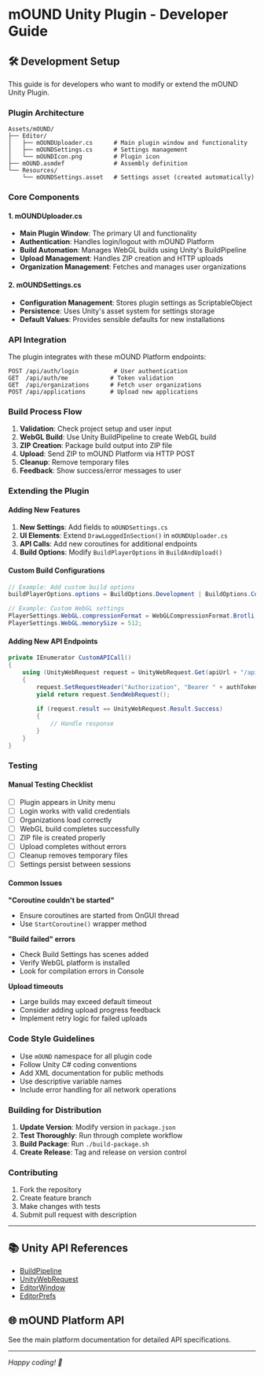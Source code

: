 # mOUND Unity Plugin - Developer Guide

## 🛠️ Development Setup

This guide is for developers who want to modify or extend the mOUND Unity Plugin.

### Plugin Architecture

```
Assets/mOUND/
├── Editor/
│   ├── mOUNDUploader.cs      # Main plugin window and functionality
│   ├── mOUNDSettings.cs      # Settings management
│   └── mOUNDIcon.png         # Plugin icon
├── mOUND.asmdef              # Assembly definition
└── Resources/
    └── mOUNDSettings.asset   # Settings asset (created automatically)
```

### Core Components

#### 1. mOUNDUploader.cs
- **Main Plugin Window**: The primary UI and functionality
- **Authentication**: Handles login/logout with mOUND Platform
- **Build Automation**: Manages WebGL builds using Unity's BuildPipeline
- **Upload Management**: Handles ZIP creation and HTTP uploads
- **Organization Management**: Fetches and manages user organizations

#### 2. mOUNDSettings.cs
- **Configuration Management**: Stores plugin settings as ScriptableObject
- **Persistence**: Uses Unity's asset system for settings storage
- **Default Values**: Provides sensible defaults for new installations

### API Integration

The plugin integrates with these mOUND Platform endpoints:

```
POST /api/auth/login          # User authentication
GET  /api/auth/me            # Token validation
GET  /api/organizations      # Fetch user organizations
POST /api/applications       # Upload new applications
```

### Build Process Flow

1. **Validation**: Check project setup and user input
2. **WebGL Build**: Use Unity BuildPipeline to create WebGL build
3. **ZIP Creation**: Package build output into ZIP file
4. **Upload**: Send ZIP to mOUND Platform via HTTP POST
5. **Cleanup**: Remove temporary files
6. **Feedback**: Show success/error messages to user

### Extending the Plugin

#### Adding New Features

1. **New Settings**: Add fields to `mOUNDSettings.cs`
2. **UI Elements**: Extend `DrawLoggedInSection()` in `mOUNDUploader.cs`
3. **API Calls**: Add new coroutines for additional endpoints
4. **Build Options**: Modify `BuildPlayerOptions` in `BuildAndUpload()`

#### Custom Build Configurations

```csharp
// Example: Add custom build options
buildPlayerOptions.options = BuildOptions.Development | BuildOptions.ConnectWithProfiler;

// Example: Custom WebGL settings
PlayerSettings.WebGL.compressionFormat = WebGLCompressionFormat.Brotli;
PlayerSettings.WebGL.memorySize = 512;
```

#### Adding New API Endpoints

```csharp
private IEnumerator CustomAPICall()
{
    using (UnityWebRequest request = UnityWebRequest.Get(apiUrl + "/api/custom"))
    {
        request.SetRequestHeader("Authorization", "Bearer " + authToken);
        yield return request.SendWebRequest();
        
        if (request.result == UnityWebRequest.Result.Success)
        {
            // Handle response
        }
    }
}
```

### Testing

#### Manual Testing Checklist

- [ ] Plugin appears in Unity menu
- [ ] Login works with valid credentials
- [ ] Organizations load correctly
- [ ] WebGL build completes successfully
- [ ] ZIP file is created properly
- [ ] Upload completes without errors
- [ ] Cleanup removes temporary files
- [ ] Settings persist between sessions

#### Common Issues

**"Coroutine couldn't be started"**
- Ensure coroutines are started from OnGUI thread
- Use `StartCoroutine()` wrapper method

**"Build failed" errors**
- Check Build Settings has scenes added
- Verify WebGL platform is installed
- Look for compilation errors in Console

**Upload timeouts**
- Large builds may exceed default timeout
- Consider adding upload progress feedback
- Implement retry logic for failed uploads

### Code Style Guidelines

- Use `mOUND` namespace for all plugin code
- Follow Unity C# coding conventions
- Add XML documentation for public methods
- Use descriptive variable names
- Include error handling for all network operations

### Building for Distribution

1. **Update Version**: Modify version in `package.json`
2. **Test Thoroughly**: Run through complete workflow
3. **Build Package**: Run `./build-package.sh`
4. **Create Release**: Tag and release on version control

### Contributing

1. Fork the repository
2. Create feature branch
3. Make changes with tests
4. Submit pull request with description

---

## 📚 Unity API References

- [BuildPipeline](https://docs.unity3d.com/ScriptReference/BuildPipeline.html)
- [UnityWebRequest](https://docs.unity3d.com/ScriptReference/Networking.UnityWebRequest.html)
- [EditorWindow](https://docs.unity3d.com/ScriptReference/EditorWindow.html)
- [EditorPrefs](https://docs.unity3d.com/ScriptReference/EditorPrefs.html)

## 🌐 mOUND Platform API

See the main platform documentation for detailed API specifications.

---

*Happy coding! 🚀*

